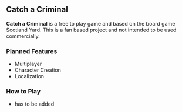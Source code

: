 ## Catch a Criminal

**Catch a Criminal** is a free to play game and based on the board game Scotland Yard. This is a fan based project and not intended to be used commercially.

### Planned Features

- Multiplayer
- Character Creation
- Localization

### How to Play

- has to be added

